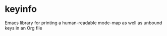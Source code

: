 keyinfo
=======

Emacs library for printing a human-readable mode-map as well as unbound keys in an Org file
